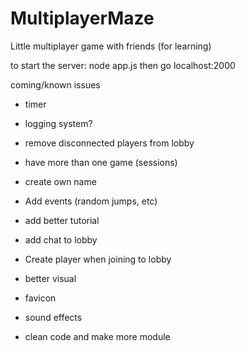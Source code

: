 # MultiplayerMaze
Little multiplayer game with friends (for learning)


to start the server:
node app.js
then go localhost:2000

coming/known issues
- timer
- logging system?
- remove disconnected players from lobby
- have more than one game (sessions)
- create own name
- Add events (random jumps, etc)
- add better tutorial
- add chat to lobby
- Create player when joining to lobby

- better visual
- favicon
- sound effects

- clean code and make more module
